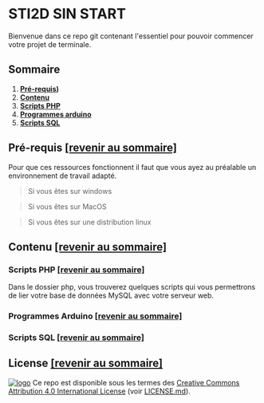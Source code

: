 # STI2D SIN START

Bienvenue dans ce repo git contenant l'essentiel pour pouvoir commencer votre projet de terminale.

## Sommaire

1. **[Pré-requis](#pr%C3%A9-requis-revenir-au-sommaire))**
2. **[Contenu](contenu-revenir-au-sommaire)**
  1. **[Scripts PHP](scripts-php-revenir-au-sommaire)**
  2. **[Programmes arduino](programmes-arduino-revenir-au-sommaire)**
  3. **[Scripts SQL](scripts-sql-revenir-au-sommaire)**

## Pré-requis [[revenir au sommaire]](#sommaire)

Pour que ces ressources fonctionnent il faut que vous ayez au préalable un environnement de travail adapté.

> Si vous êtes sur windows

> Si vous êtes sur MacOS

> Si vous êtes sur une distribution linux

## Contenu [[revenir au sommaire]](#sommaire)



### Scripts PHP [[revenir au sommaire]](#sommaire)

Dans le dossier php, vous trouverez quelques scripts qui vous permettrons de lier votre base de données MySQL avec votre serveur web.

### Programmes Arduino [[revenir au sommaire]](#sommaire)



### Scripts SQL [[revenir au sommaire]](#sommaire)



## License [[revenir au sommaire]](#sommaire)

[![logo](https://licensebuttons.net/l/by/4.0/88x31.png)](https://creativecommons.org/licenses/by/4.0/) Ce repo est disponible sous les termes des [Creative Commons Attribution 4.0 International License](https://creativecommons.org/licenses/by/4.0/) (voir [LICENSE.md](https://github.com/JunkJumper/STI2D_SIN_START/blob/master/LICENSE.md)).
